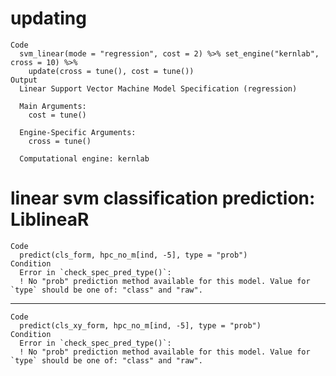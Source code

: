 # updating

    Code
      svm_linear(mode = "regression", cost = 2) %>% set_engine("kernlab", cross = 10) %>%
        update(cross = tune(), cost = tune())
    Output
      Linear Support Vector Machine Model Specification (regression)
      
      Main Arguments:
        cost = tune()
      
      Engine-Specific Arguments:
        cross = tune()
      
      Computational engine: kernlab 
      

# linear svm classification prediction: LiblineaR

    Code
      predict(cls_form, hpc_no_m[ind, -5], type = "prob")
    Condition
      Error in `check_spec_pred_type()`:
      ! No "prob" prediction method available for this model. Value for `type` should be one of: "class" and "raw".

---

    Code
      predict(cls_xy_form, hpc_no_m[ind, -5], type = "prob")
    Condition
      Error in `check_spec_pred_type()`:
      ! No "prob" prediction method available for this model. Value for `type` should be one of: "class" and "raw".

